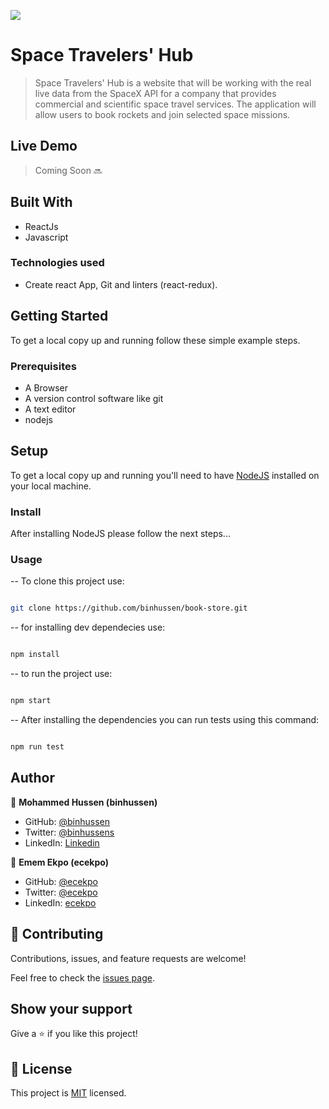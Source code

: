 ![](https://img.shields.io/badge/Microverse-blueviolet)

# Space Travelers' Hub

> Space Travelers' Hub is a website that will be working with the real live data from the SpaceX API for a company that provides commercial and scientific space travel services. The application will allow users to book rockets and join selected space missions.
## Live Demo

> Coming Soon 🔜 


## Built With

- ReactJs
- Javascript
  

### Technologies used

- Create react App, Git and  linters (react-redux).

  
## Getting Started

To get a local copy up and running follow these simple example steps.


### Prerequisites

- A Browser
- A version control software like git
- A text editor
- nodejs


## Setup

To get a local copy up and running you'll need to have [NodeJS](https://nodejs.org/en/download/) installed on your local machine.


### Install

After installing NodeJS please follow the next steps...

  

### Usage

-- To clone this project use:
```bash

git clone https://github.com/binhussen/book-store.git

```
-- for installing dev dependecies use:

```bash

npm install

```

-- to run the project use:

```bash

npm start

```

-- After installing the dependencies you can run tests using this command:

```bash

npm run test

```

## Author

👤 **Mohammed Hussen (binhussen)**

- GitHub: [@binhussen](https://github.com/binhussen)
- Twitter: [@binhussens](https://twitter.com/binhussens)
- LinkedIn: [Linkedin](https://www.linkedin.com/in/binhussen/)
  
👤 **Emem Ekpo (ecekpo)**

- GitHub: [@ecekpo](https://github.com/ecekpo)
- Twitter: [@ecekpo](https://twitter.com/ecekpo)
- LinkedIn: [ecekpo](https://www.linkedin.com/in/ecekpo/)

## 🤝 Contributing

  

Contributions, issues, and feature requests are welcome!

  

Feel free to check the [issues page](../../issues/).

  

## Show your support

  

Give a ⭐️ if you like this project!

  

## 📝 License

  

This project is [MIT](./MIT.md) licensed.
